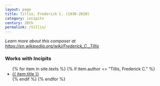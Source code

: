 ```yaml
---
layout: page
title: Tillis, Frederick C. (1930-2020)
category: incipits
century: 20th
permalink: /tillis/
---
```


*Learn more about this composer at <a href="https://en.wikipedia.org/wiki/Frederick_C._Tillis" target="_blank">https://en.wikipedia.org/wiki/Frederick_C._Tillis</a>*
<br/>


### Works with Incipits
<ul class="texts">
    {% for item in site.texts %}
      {% if item.author == "Tillis, Frederick C." %}
          <li class="text-title">
          <a href="{{ site.baseurl }}{{ item.url }}">
        {{ item.title }}
              </a>
    </li>
      {% endif %}
    {% endfor %}
</ul>

